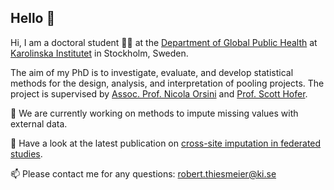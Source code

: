 ## Hello 👋

Hi, 
I am a doctoral student 👨‍🎓 at the [Department of Global Public Health](https://ki.se/en/gph/research/biostatistics-team) at [Karolinska Institutet](https://ki.se/en) in Stockholm, Sweden. 

The aim of my PhD is to investigate, evaluate, and develop statistical methods for the design, analysis, and interpretation of pooling projects. 
The project is supervised by [Assoc. Prof. Nicola Orsini](https://ki.se/en/people/nicola-orsini) and [Prof. Scott Hofer](https://www.phrei.org/investigators_Hofer.html).

🔭 We are currently working on methods to impute missing values with external data.

📎 Have a look at the latest publication on [cross-site imputation in federated studies](https://www.sciencedirect.com/science/article/pii/S0895435625001532#:~:text=Cross%2Dsite%20imputation%20enables%20study,instead%20of%20individual%2Dlevel%20data.&text=The%20approach%20extends%20the%20classical,%2C%20federated%20multi%2Dcentre%20studies.).

📫 Please contact me for any questions: robert.thiesmeier@ki.se
